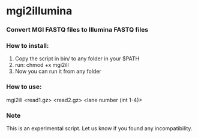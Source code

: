 # mgi2illumina
### Convert MGI FASTQ files to Illumina FASTQ files

### How to install:
  1) Copy the script in bin/ to any folder in your $PATH
  2) run: chmod +x mgi2ill
  3) Now you can run it from any folder

### How to use:

  mgi2ill <read1.gz> <read2.gz> <sample name> <lane number (int 1-4)> <output folder>

### Note

  This is an experimental script. Let us know if you found any incompatibility.
